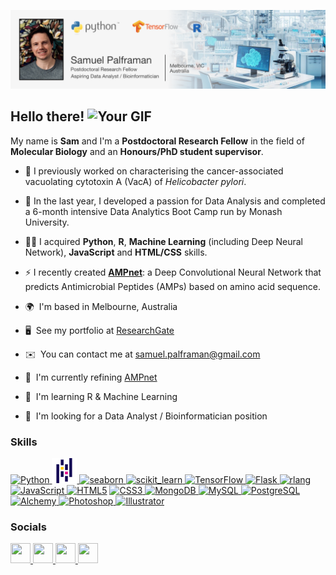 ![masthead](images/masthead.png)
## Hello there! <img src="https://user-images.githubusercontent.com/18350557/176309783-0785949b-9127-417c-8b55-ab5a4333674e.gif" width="32" alt="Your GIF"> 

My name is <b>Sam</b> and I'm a <b>Postdoctoral Research Fellow</b> in the field of <b>Molecular Biology</b> and an <b>Honours/PhD student supervisor</b>. 
* 📄 I previously worked on characterising the cancer-associated vacuolating cytotoxin A (VacA) of <i>Helicobacter pylori</i>.

* 🌱 In the last year, I developed a passion for Data Analysis and completed a 6-month intensive Data Analytics Boot Camp run by Monash University.

* 👨‍💻 I acquired <b>Python</b>, <b>R</b>, <b>Machine Learning</b> (including Deep Neural Network), <b>JavaScript</b>  and <b>HTML/CSS</b> skills.

* ⚡ I recently created <b>[AMPnet](http://github.com/PianoPalf/antimicrobial-neural-network)</b>: a Deep Convolutional Neural Network that predicts Antimicrobial Peptides (AMPs) based on amino acid sequence.

* 🌍  I'm based in Melbourne, Australia

* 🖥️  See my portfolio at [ResearchGate](http:///www.researchgate.net/profile/Samuel-Palframan)

* ✉️  You can contact me at [samuel.palframan@gmail.com](mailto:samuel.palframan@gmail.com)

* 🚀  I'm currently refining [AMPnet](http://github.com/PianoPalf/antimicrobial-neural-network)

* 🧠  I'm learning R & Machine Learning

* 🔭  I'm looking for a Data Analyst / Bioinformatician position

### Skills

<p align="left">
<a href="https://www.python.org/" target="_blank" rel="noreferrer"><img src="https://raw.githubusercontent.com/danielcranney/readme-generator/main/public/icons/skills/python-colored.svg" width="36" height="36" alt="Python" />
</a>
<a href="https://pandas.pydata.org/" target="_blank" rel="noreferrer"> <img src="https://raw.githubusercontent.com/devicons/devicon/2ae2a900d2f041da66e950e4d48052658d850630/icons/pandas/pandas-original.svg" alt="pandas" width="40" height="40"/> 
</a>
<a href="https://seaborn.pydata.org/" target="_blank" rel="noreferrer"> <img src="https://seaborn.pydata.org/_images/logo-mark-lightbg.svg" alt="seaborn" width="40" height="40"/> 
</a>
<a href="https://scikit-learn.org/" target="_blank" rel="noreferrer"> <img src="https://upload.wikimedia.org/wikipedia/commons/0/05/Scikit_learn_logo_small.svg" alt="scikit_learn" width="40" height="40"/> 
</a>
<a href="https://www.tensorflow.org/" target="_blank" rel="noreferrer"><img src="https://raw.githubusercontent.com/danielcranney/readme-generator/main/public/icons/skills/tensorflow-colored.svg" width="36" height="36" alt="TensorFlow" />
</a>
<a href="https://flask.palletsprojects.com/en/2.0.x/" target="_blank" rel="noreferrer"><img src="https://c0.klipartz.com/pngpicture/509/951/gratis-png-frasco-por-ejemplo-web-framework-piton-botella-botella.png" width="36" height="36" alt="Flask" />
</a>
<a href="https://www.r-project.org/" target="_blank" rel="noreferrer"><img src="https://raw.githubusercontent.com/danielcranney/readme-generator/main/public/icons/skills/rlang-colored.svg" width="36" height="36" alt="rlang" />
</a>
<a href="https://developer.mozilla.org/en-US/docs/Web/JavaScript" target="_blank" rel="noreferrer"><img src="https://raw.githubusercontent.com/danielcranney/readme-generator/main/public/icons/skills/javascript-colored.svg" width="36" height="36" alt="JavaScript" />
</a>
<a href="https://developer.mozilla.org/en-US/docs/Glossary/HTML5" target="_blank" rel="noreferrer"><img src="https://raw.githubusercontent.com/danielcranney/readme-generator/main/public/icons/skills/html5-colored.svg" width="36" height="36" alt="HTML5" /></a>
<a href="https://www.w3.org/TR/CSS/#css" target="_blank" rel="noreferrer"><img src="https://raw.githubusercontent.com/danielcranney/readme-generator/main/public/icons/skills/css3-colored.svg" width="36" height="36" alt="CSS3" />
</a>
<a href="https://www.mongodb.com/" target="_blank" rel="noreferrer"><img src="https://raw.githubusercontent.com/danielcranney/readme-generator/main/public/icons/skills/mongodb-colored.svg" width="36" height="36" alt="MongoDB" />
</a>
<a href="https://www.mysql.com/" target="_blank" rel="noreferrer"><img src="https://raw.githubusercontent.com/danielcranney/readme-generator/main/public/icons/skills/mysql-colored.svg" width="36" height="36" alt="MySQL" />
</a>
<a href="https://www.postgresql.org/" target="_blank" rel="noreferrer"><img src="https://raw.githubusercontent.com/danielcranney/readme-generator/main/public/icons/skills/postgresql-colored.svg" width="36" height="36" alt="PostgreSQL" />
</a>
<a href="https://docs.alchemy.com/alchemy/documentation/alchemy-web3" target="_blank" rel="noreferrer"><img src="https://raw.githubusercontent.com/danielcranney/readme-generator/main/public/icons/skills/alchemy-colored.svg" width="36" height="36" alt="Alchemy" />
</a>
<a href="https://www.adobe.com/uk/products/photoshop.html" target="_blank" rel="noreferrer"><img src="https://raw.githubusercontent.com/danielcranney/readme-generator/main/public/icons/skills/photoshop-colored.svg" width="36" height="36" alt="Photoshop" />
</a>
<a href="https://www.adobe.com/uk/products/illustrator.html" target="_blank" rel="noreferrer"><img src="https://raw.githubusercontent.com/danielcranney/readme-generator/main/public/icons/skills/illustrator-colored.svg" width="36" height="36" alt="Illustrator" />
</a>
</p>

### Socials

<p align="left">
<a href="https://www.linkedin.com/in/samuel-palframan-81640a269/" target="_blank" rel="noreferrer">
<picture>
<source media="(prefers-color-scheme: dark)" srcset="https://raw.githubusercontent.com/danielcranney/readme-generator/main/public/icons/socials/linkedin-dark.svg" />
<source media="(prefers-color-scheme: light)" srcset="https://raw.githubusercontent.com/danielcranney/readme-generator/main/public/icons/socials/linkedin.svg" />
<img src="https://raw.githubusercontent.com/danielcranney/readme-generator/main/public/icons/socials/linkedin.svg" width="32" height="32" />
</picture>
</a>
<a href="https://www.researchgate.net/profile/Samuel-Palframan" target="_blank" rel="noreferrer">
<picture>
<source media="(prefers-color-scheme: dark)" srcset="https://upload.wikimedia.org/wikipedia/commons/5/5e/ResearchGate_icon_SVG.svg" />
<source media="(prefers-color-scheme: light)" srcset="https://upload.wikimedia.org/wikipedia/commons/5/5e/ResearchGate_icon_SVG.svg" />
<img src="https://upload.wikimedia.org/wikipedia/commons/5/5e/ResearchGate_icon_SVG.svg" width="32" height="32" />
</picture>
</a>
<a href="https://www.github.com/PianoPalf" target="_blank" rel="noreferrer">
<picture>
<source media="(prefers-color-scheme: dark)" srcset="https://raw.githubusercontent.com/danielcranney/readme-generator/main/public/icons/socials/github-dark.svg" />
<source media="(prefers-color-scheme: light)" srcset="https://raw.githubusercontent.com/danielcranney/readme-generator/main/public/icons/socials/github.svg" />
<img src="https://raw.githubusercontent.com/danielcranney/readme-generator/main/public/icons/socials/github.svg" width="32" height="32" />
</picture>
</a>
<a href="https://discord.com/users/pianopalf#8652" target="_blank" rel="noreferrer">
<picture>
<source media="(prefers-color-scheme: dark)" srcset="https://raw.githubusercontent.com/danielcranney/readme-generator/main/public/icons/socials/discord.svg" />
<source media="(prefers-color-scheme: light)" srcset="https://raw.githubusercontent.com/danielcranney/readme-generator/main/public/icons/socials/discord.svg" />
<img src="https://raw.githubusercontent.com/danielcranney/readme-generator/main/public/icons/socials/discord.svg" width="32" height="32" />
</picture>
</a>
</p>
